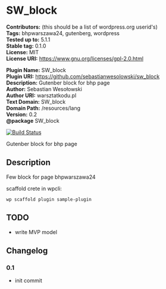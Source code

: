 # SW_block

**Contributors:** (this should be a list of wordpress.org userid's)  
**Tags:** bhpwarszawa24, gutenberg, wordpress  
**Tested up to:** 5.1.1  
**Stable tag:** 0.1.0  
**License:** MIT  
**License URI:** https://www.gnu.org/licenses/gpl-2.0.html

**Plugin Name:** SW_block  
**Plugin URI:** https://github.com/sebastianwesolowski/sw_block  
**Description:** Gutenber block for bhp page  
**Author:** Sebastian Wesołowski  
**Author URI:** warsztatkodu.pl  
**Text Domain:** SW_block  
**Domain Path:** /resources/lang  
**Version:** 0.2  
**@package** SW_block

[![Build Status](https://travis-ci.org/sebastianwesolowski/sw_block.svg?branch=master)](https://travis-ci.org/sebastianwesolowski/sw_block)

Gutenber block for bhp page

## Description

Few block for page bhpwarszawa24

scaffold crete in wpcli:

```
wp scaffold plugin sample-plugin
```

## TODO

- write MVP model

<!-- ## Installation -->

<!-- This section describes how to install the plugin and get it working.

e.g.

1. Upload `plugin-name.php` to the `/wp-content/plugins/` directory
1. Activate the plugin through the 'Plugins' menu in WordPress
1. Place `<?php do_action('plugin_name_hook'); ?>` in your templates -->

<!-- ## Screenshots

### 1. This screen shot description corresponds to screenshot-1.(png|jpg|jpeg|gif). Note that the screenshot is taken from

![This screen shot description corresponds to screenshot-1.(png|jpg|jpeg|gif). Note that the screenshot is taken from](http://ps.w.org/sample-plugin/assets/screenshot-1.png) -->

## Changelog

### 0.1

- init commit
